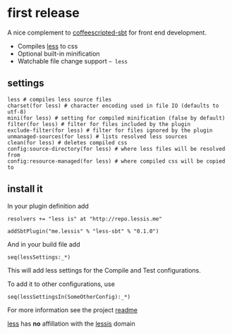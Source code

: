 # first release

A nice complement to [coffeescripted-sbt][cs] for front end development.

- Compiles [less][less] to css
- Optional built-in minification
- Watchable file change support `~ less`

## settings

    less # compiles less source files
    charset(for less) # character encoding used in file IO (defaults to utf-8)
    mini(for less) # setting for compiled minification (false by default)
    filter(for less) # filter for files included by the plugin
    exclude-filter(for less) # filter for files ignored by the plugin
    unmanaged-sources(for less) # lists resolved less sources
    clean(for less) # deletes compiled css
    config:source-directory(for less) # where less files will be resolved from
    config:resource-managed(for less) # where compiled css will be copied to
    
## install it

In your plugin definition add

    resolvers += "less is" at "http://repo.lessis.me"
    
    addSbtPlugin("me.lessis" % "less-sbt" % "0.1.0")
    
And in your build file add

    seq(lessSettings:_*)
    
This will add less settings for the Compile and Test configurations.

To add it to other configurations, use

    seq(lessSettingsIn(SomeOtherConfig):_*)

For more information see the project [readme][rm]

[less][less] has __no__ affillation with the [lessis](http://lessis.me/) domain

[cs]: https://github.com/softprops/coffeescripted-sbt#readme
[rm]: https://github.com/softprops/less-sbt#readme
[less]: http://lesscss.org/
